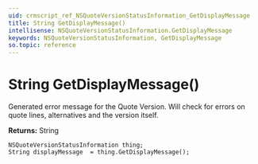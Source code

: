 ```yaml
---
uid: crmscript_ref_NSQuoteVersionStatusInformation_GetDisplayMessage
title: String GetDisplayMessage()
intellisense: NSQuoteVersionStatusInformation.GetDisplayMessage
keywords: NSQuoteVersionStatusInformation, GetDisplayMessage
so.topic: reference
---
```


# String GetDisplayMessage()

Generated error message for the Quote Version. Will check for errors on quote lines, alternatives and the version itself.

**Returns:** String

```crmscript
NSQuoteVersionStatusInformation thing;
String displayMessage  = thing.GetDisplayMessage();
```

